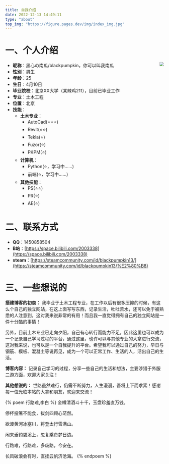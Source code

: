 ```yaml
---
title: 自我介绍
date: 2022-12-13 14:49:11
type: "about"
top_img: "https://figure.pages.dev/img/index_img.jpg"
---
```

# 一、个人介绍

<img align="right" src="https://figure.pages.dev/img/avatar.jpg" style="zoom:80%;" />

* **昵称**：黑心の南瓜/blackpumpkin，你可以叫我南瓜
* **性别**：男生
* **年龄**：25
* **生日**：4月10日
* **毕业院校**：北京XX大学（某辣鸡211），目前已毕业工作
* **专业**：土木工程
* **位置**：北京
* **技能**：
  * **土木专业**：
    * AutoCad(⭐⭐⭐)
    * Revit(⭐⭐)
    * Tekla(⭐)
    * Fuzor(⭐)
    * PKPM(⭐)
  * **计算机**：
    * Python(⭐，学习中……)
    * 前端(⭐，学习中……)
  * **其他技能**：
    * PS(⭐⭐)
    * PR(⭐)
    * AE(⭐)

# 二、联系方式

* **QQ**：1450858504
* **B站**：[https://space.bilibili.com/2003338](https://space.bilibili.com/2003338)
* **steam**：[https://steamcommunity.com/id/blackpumpkin13/](https://steamcommunity.com/id/blackpumpkin13/%E2%80%B8)

# 三、一些想说的

**搭建博客的初衷：** 我毕业于土木工程专业，在工作以后有很多压抑的时候，有这么个自己的独立网站，在这上面写写东西，记录生活，吐吐苦水，还可以免于被熟悉的人注意到，这对我来说非常的有用！而且我一直觉得拥有自己的独立网站是一件十分酷的事情！

另外，目前土木专业已走向夕阳，自己有心转行而能力不足，因此这里也可以成为一个记录自己学习过程的平台，通过这里，也许可以与其他专业的大拿进行交流，这对我来说，也可以是一个自我提升的平台。希望我可以通过自己的努力，早日与钢筋、模板、混凝土等说再见，成为一个可以正常工作、生活的人，活出自己的生活。

**博客内容：** 记录自己学习的过程，分享一些自己的生活和想法，主要涉猎于外服二游方面，欢迎大家关注！

**其他想说的：** 世路虽然难行，仍需不断努力，人生漫漫，吾将上下而求索！感谢每一位光临本站的大拿和朋友，欢迎来交流！

{% poem 行路难,李白 %}
金樽清酒斗十千，玉盘珍羞直万钱。

停杯投箸不能食，拔剑四顾心茫然。

欲渡黄河冰塞川，将登太行雪满山。

闲来垂钓碧溪上，忽复乘舟梦日边。

行路难，行路难，多歧路，今安在。

长风破浪会有时，直挂云帆济沧海。
{% endpoem %}
